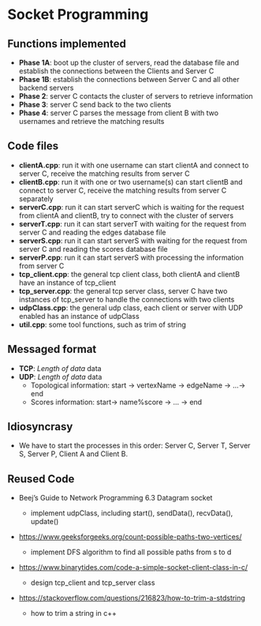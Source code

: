 # Socket Programming

## Functions implemented
- <b>Phase 1A</b>: boot up the cluster of servers, read the database file and establish the connections between the Clients and Server C
- <b>Phase 1B</b>: establish the connections between Server C and all other backend servers
- <b>Phase 2</b>: server C contacts the cluster of servers to retrieve information
- <b>Phase 3</b>: server C send back to the two clients 
- <b>Phase 4</b>: server C parses the message from client B with two usernames and retrieve the matching results

## Code files
- <b>clientA.cpp</b>: run it with one username can start clientA and connect to server C, receive the matching results from server C
- <b>clientB.cpp</b>: run it with one or two username(s) can start clientB and connect to server C, receive the matching results from server C separately
- <b>serverC.cpp</b>: run it can start serverC which is waiting for the request from clientA and clientB, try to connect with the cluster of servers
- <b>serverT.cpp</b>: run it can start serverT with waiting for the request from server C and reading the edges database file 
- <b>serverS.cpp</b>: run it can start serverS with waiting for the request from server C and reading the scores database file
- <b>serverP.cpp</b>: run it can start serverS with processing the information from server C
- <b>tcp_client.cpp</b>: the general tcp client class, both clientA and clientB have an instance of tcp_client
- <b>tcp_server.cpp</b>: the general tcp server class, server C have two instances of tcp_server to handle the connections with two clients
- <b>udpClass.cpp</b>: the general udp class, each client or server with UDP enabled has an instance of udpClass
- <b>util.cpp</b>: some tool functions, such as trim of string

## Messaged format
- <b>TCP</b>: <i>Length of data</i> data
- <b>UDP</b>: <i>Length of data</i> data
    - Topological information: start -> vertexName -> edgeName -> ...-> end
    - Scores information: start-> name%score -> ... -> end

## Idiosyncrasy
 - We have to start the processes in this order: Server C, Server T, Server S, Server P, Client A and Client B.


## Reused Code
 - Beej’s Guide to Network Programming 6.3 Datagram socket 
    - implement udpClass, including start(), sendData(), recvData(), update()
 - https://www.geeksforgeeks.org/count-possible-paths-two-vertices/ 
    -  implement DFS algorithm to find all possible paths from s to d
 - https://www.binarytides.com/code-a-simple-socket-client-class-in-c/
    - design tcp_client and tcp_server class

- https://stackoverflow.com/questions/216823/how-to-trim-a-stdstring
    - how to trim a string in c++
